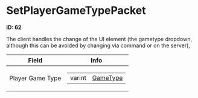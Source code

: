 # SetPlayerGameTypePacket

__ID: 62__

The client handles the change of the UI element (the gametype dropdown, although this can be avoided by changing via command or on the server),

<table><thead><tr><th>Field</th><th>Info</th></tr></thead><tbody>
<tr><td>Player Game Type</td><td><table><tbody><tr><td>varint</td><td><a href="../enums/GameType.md">GameType</a></td></tr></tbody></table></td></tr>
</tbody></table>